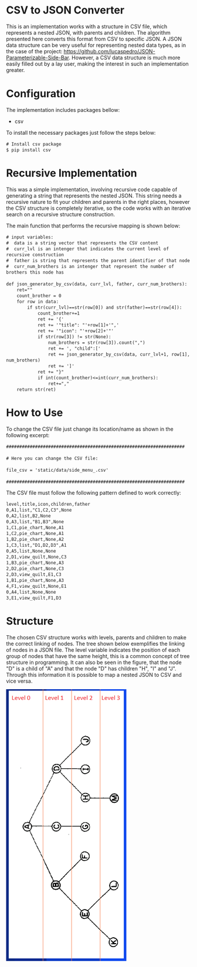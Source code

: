 # CSV to JSON Converter

This is an implementation works with a structure in CSV file, which represents a nested JSON, with parents and children. The algorithm presented here converts this format from CSV to specific JSON.
A JSON data structure can be very useful for representing nested data types, as in the case of the project: https://github.com/lucaspedro/JSON-Parameterizable-Side-Bar.
However, a CSV data structure is much more easily filled out by a lay user, making the interest in such an implementation greater.

# Configuration

The implementation includes packages bellow:
* csv


To install the necessary packages just follow the steps below:

```
# Install csv package
$ pip install csv
```

# Recursive Implementation

This was a simple implementation, involving recursive code capable of generating a string that represents the nested JSON. This string needs a recursive nature to fit your children and parents in the right places, however the CSV structure is completely iterative, so the code works with an iterative search on a recursive structure construction.


The main function that performs the recursive mapping is shown below:
```
# input variables:
#  data is a string vector that represents the CSV content
#  curr_lvl is an intenger that indicates the current level of recursive construction
#  father is string that represents the parent identifier of that node
#  curr_num_brothers is an intenger that represent the number of brothers this node has

def json_generator_by_csv(data, curr_lvl, father, curr_num_brothers):
    ret=""
    count_brother = 0
    for row in data:
        if str(curr_lvl)==str(row[0]) and str(father)==str(row[4]):
            count_brother+=1
            ret += '{'
            ret += '"title": "'+row[1]+'",'
            ret += '"icon": "'+row[2]+'"'
            if str(row[3]) != str(None):
                num_brothers = str(row[3]).count(",")
                ret += ', "child":['
                ret += json_generator_by_csv(data, curr_lvl+1, row[1], num_brothers)
                ret += ']'
            ret += "}"
            if int(count_brother)<=int(curr_num_brothers):
                ret+=","
    return str(ret)
```


# How to Use

To change the CSV file just change its location/name as shown in the following excerpt:

```
####################################################################

# Here you can change the CSV file:

file_csv = 'static/data/side_menu_.csv'

####################################################################
```

The CSV file must follow the following pattern defined to work correctly:

```
level,title,icon,children,father
0,A1,list,"C1,C2,C3",None
0,A2,list,B2,None
0,A3,list,"B1,B3",None
1,C1,pie_chart,None,A1
1,C2,pie_chart,None,A1
1,B2,pie_chart,None,A2
1,C3,list,"D1,D2,D3",A1
0,A5,list,None,None
2,D1,view_quilt,None,C3
1,B3,pie_chart,None,A3
2,D2,pie_chart,None,C3
2,D3,view_quilt,E1,C3
1,B1,pie_chart,None,A3
4,F1,view_quilt,None,E1
0,A4,list,None,None
3,E1,view_quilt,F1,D3
```
# Structure

The chosen CSV structure works with levels, parents and children to make the correct linking of nodes. The tree shown below exemplifies the linking of nodes in a JSON file. The level variable indicates the position of each group of nodes that have the same height, this is a common concept of tree structure in programming. It can also be seen in the figure, that the node "D" is a child of "A" and that the node "D" has children "H", "I" and "J". Through this information it is possible to map a nested JSON to CSV and vice versa.

![structure](structure.png)
